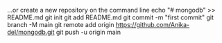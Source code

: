 …or create a new repository on the command line
echo "# mongodb" >> README.md
git init
git add README.md
git commit -m "first commit"
git branch -M main
git remote add origin https://github.com/Anika-del/mongodb.git
git push -u origin main

